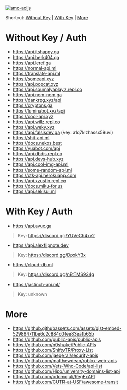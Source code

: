 [![amc-aoijs](https://github-readme-stats.vercel.app/api/pin/?username=greenvgjr&repo=lti-listapi&theme=dark)](https://github.com/GreenVGJR/lti-listapi/)<br/>

Shortcut:
[Without Key](https://github.com/GreenVGJR/lti-listapi/blob/a/README.md#without-key--auth) | [With Key](https://github.com/GreenVGJR/lti-listapi/blob/a/README.md#with-key--auth) | [More](https://github.com/GreenVGJR/lti-listapi/blob/a/README.md#more)

# Without Key / Auth

- https://api.itshappy.ga
- https://api.berk404.ga
- https://api.leref.ga
- https://normal-api.ml
- https://translate-api.ml
- https://someapi.xyz
- https://api.popcat.xyz
- https://api.soumalyaplayz.repl.co
- https://api.nom-nom.ga
- https://dankrpg.xyz/api
- https://cryptons.ga
- https://luminabot.xyz/api
- https://cool-api.xyz
- https://api.willz.repl.co
- https://api.weky.xyz
- https://api.falsisdev.ga (key: a1q7klzhassx59uvi)
- https://shit-api.ml
- https://docs.nekos.best
- https://yuabot.com/api
- https://api.dbdjs.repl.co
- https://api.devs-hub.xyz
- https://api.cool-img-api.ml
- https://some-random-api.ml
- https://ctk-api.herokuapp.com
- https://api.xzusfin.repl.co
- https://docs.miku-for.us
- https://api.sekisui.ml

# With Key / Auth

- https://api.avux.ga

> Key: https://discord.gg/YUVeCh4xv2
- https://api.alexflipnote.dev

> Key: https://discord.gg/DpxkY3x
- https://cloud-db.ml

> Key: https://discord.gg/nEtTMS934g
- https://jastinch-api.ml/

> Key: unknown

# More

- https://github.githubassets.com/assets/gist-embed-5298647f1be6c2c884c0fee83eafb65b
- https://github.com/public-apis/public-apis
- https://github.com/n0shake/Public-APIs
- https://github.com/ShiftyTR/Proxy-List
- https://github.com/jaegeral/security-apis
- https://github.com/matthewdean/roblox-web-apis
- https://github.com/Vets-Who-Code/api-list
- https://github.com/Hipo/university-domains-list-api
- https://github.com/odomojuli/RegExAPI
- https://github.com/CUTR-at-USF/awesome-transit
